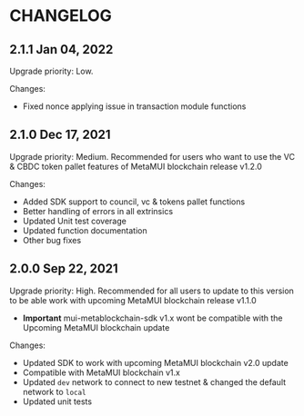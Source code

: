 # CHANGELOG

## 2.1.1 Jan 04, 2022

Upgrade priority: Low.

Changes:

- Fixed nonce applying issue in transaction module functions

## 2.1.0 Dec 17, 2021

Upgrade priority: Medium. Recommended for users who want to use the VC & CBDC token pallet features of MetaMUI blockchain release v1.2.0

Changes:

- Added SDK support to council, vc & tokens pallet functions
- Better handling of errors in all extrinsics
- Updated Unit test coverage
- Updated function documentation
- Other bug fixes

## 2.0.0 Sep 22, 2021

Upgrade priority: High. Recommended for all users to update to this version to be able work with upcoming MetaMUI blockchain release v1.1.0

- **Important** mui-metablockchain-sdk v1.x wont be compatible with the Upcoming MetaMUI blockchain update

Changes:

- Updated SDK to work with upcoming MetaMUI blockchain v2.0 update
- Compatible with MetaMUI blockchain v1.x 
- Updated `dev` network to connect to new testnet & changed the default network to `local`
- Updated unit tests


